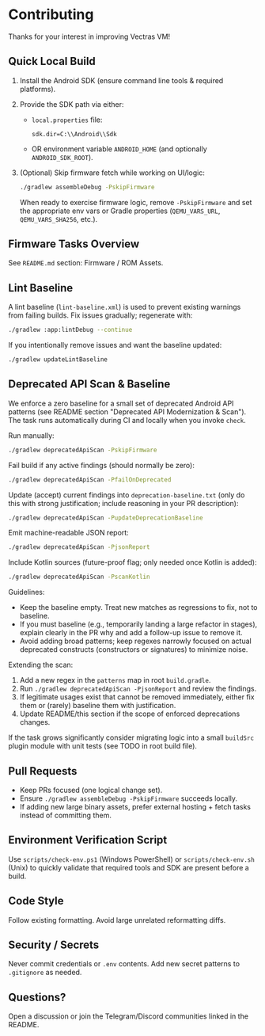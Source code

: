 # Contributing

Thanks for your interest in improving Vectras VM!

## Quick Local Build

1. Install the Android SDK (ensure command line tools & required platforms).  
2. Provide the SDK path via either:
   - `local.properties` file:

     ```properties
     sdk.dir=C:\\Android\\Sdk
     ```

   - OR environment variable `ANDROID_HOME` (and optionally `ANDROID_SDK_ROOT`).
3. (Optional) Skip firmware fetch while working on UI/logic:

   ```bash
   ./gradlew assembleDebug -PskipFirmware
   ```

   When ready to exercise firmware logic, remove `-PskipFirmware` and set the appropriate env vars or Gradle properties (`QEMU_VARS_URL`, `QEMU_VARS_SHA256`, etc.).

## Firmware Tasks Overview
See `README.md` section: Firmware / ROM Assets.

## Lint Baseline
A lint baseline (`lint-baseline.xml`) is used to prevent existing warnings from failing builds. Fix issues gradually; regenerate with:

```bash
./gradlew :app:lintDebug --continue
```

If you intentionally remove issues and want the baseline updated:

```bash
./gradlew updateLintBaseline
```

## Deprecated API Scan & Baseline

We enforce a zero baseline for a small set of deprecated Android API patterns (see README section "Deprecated API Modernization & Scan"). The task runs automatically during CI and locally when you invoke `check`.

Run manually:

```bash
./gradlew deprecatedApiScan -PskipFirmware
```

Fail build if any active findings (should normally be zero):

```bash
./gradlew deprecatedApiScan -PfailOnDeprecated
```

Update (accept) current findings into `deprecation-baseline.txt` (only do this with strong justification; include reasoning in your PR description):

```bash
./gradlew deprecatedApiScan -PupdateDeprecationBaseline
```

Emit machine-readable JSON report:

```bash
./gradlew deprecatedApiScan -PjsonReport
```

Include Kotlin sources (future-proof flag; only needed once Kotlin is added):

```bash
./gradlew deprecatedApiScan -PscanKotlin
```

Guidelines:

- Keep the baseline empty. Treat new matches as regressions to fix, not to baseline.
- If you must baseline (e.g., temporarily landing a large refactor in stages), explain clearly in the PR why and add a follow-up issue to remove it.
- Avoid adding broad patterns; keep regexes narrowly focused on actual deprecated constructs (constructors or signatures) to minimize noise.

Extending the scan:

1. Add a new regex in the `patterns` map in root `build.gradle`.
2. Run `./gradlew deprecatedApiScan -PjsonReport` and review the findings.
3. If legitimate usages exist that cannot be removed immediately, either fix them or (rarely) baseline them with justification.
4. Update README/this section if the scope of enforced deprecations changes.

If the task grows significantly consider migrating logic into a small `buildSrc` plugin module with unit tests (see TODO in root build file).

## Pull Requests
* Keep PRs focused (one logical change set).
* Ensure `./gradlew assembleDebug -PskipFirmware` succeeds locally.
* If adding new large binary assets, prefer external hosting + fetch tasks instead of committing them.

## Environment Verification Script
Use `scripts/check-env.ps1` (Windows PowerShell) or `scripts/check-env.sh` (Unix) to quickly validate that required tools and SDK are present before a build.

## Code Style
Follow existing formatting. Avoid large unrelated reformatting diffs.

## Security / Secrets
Never commit credentials or `.env` contents. Add new secret patterns to `.gitignore` as needed.

## Questions?
Open a discussion or join the Telegram/Discord communities linked in the README.
